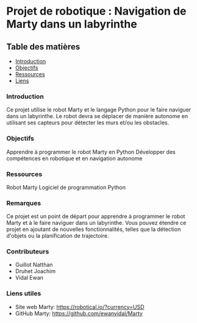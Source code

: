 # Projet de robotique : Navigation de Marty dans un labyrinthe

## Table des matières

* [Introduction](#Introduction)
* [Objectifs](#Objectifs)
* [Ressources](#Ressources)
* [Liens](#Liens)

### **Introduction**

Ce projet utilise le robot Marty et le langage Python pour le faire naviguer dans un labyrinthe. Le robot devra se déplacer de manière autonome en utilisant ses capteurs pour détecter les murs et/ou les obstacles.

### **Objectifs**

 Apprendre à programmer le robot Marty en Python
 Développer des compétences en robotique et en navigation autonome

### **Ressources**

 Robot Marty
 Logiciel de programmation Python

### **Remarques**

 Ce projet est un point de départ pour apprendre à programmer le robot Marty et à le faire naviguer dans un labyrinthe.
 Vous pouvez étendre ce projet en ajoutant de nouvelles fonctionnalités, telles que la détection d'objets ou la planification de trajectoire.

### **Contributeurs**

- Guillot Natthan
- Druhet Joachim
- Vidal Ewan

### **Liens utiles**

 - Site web Marty: https://robotical.io/?currency=USD
 - GitHub Marty: https://github.com/ewanvidal/Marty
